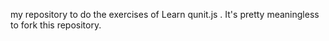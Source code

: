 my repository to do the exercises of Learn qunit.js . It's pretty meaningless to fork this repository.
